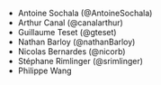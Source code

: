 - Antoine Sochala (@AntoineSochala)
- Arthur Canal (@canalarthur)
- Guillaume Teset (@gteset)
- Nathan Barloy (@nathanBarloy)
- Nicolas Bernardes (@nicorb)
- Stéphane Rimlinger (@srimlinger)
- Philippe Wang
